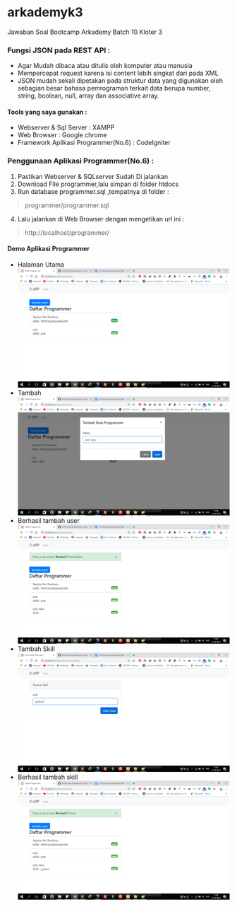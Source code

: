 # arkademyk3
Jawaban Soal Bootcamp Arkademy Batch 10 Kloter 3

### Fungsi JSON pada REST API :
* Agar Mudah dibaca atau ditulis oleh komputer atau manusia
* Mempercepat request karena isi content lebih singkat dari pada XML
* JSON mudah sekali dipetakan pada struktur data yang digunakan oleh sebagian besar bahasa pemrograman terkait data berupa number, string, boolean, null, array dan associative array.

#### Tools yang saya gunakan :
  * Webserver & Sql Server : XAMPP
  * Web Browser : Google chrome
  * Framework Aplikasi Programmer(No.6) : CodeIgniter

### Penggunaan Aplikasi Programmer(No.6) :
1. Pastikan Webserver & SQLserver Sudah Di jalankan
2. Download File programmer,lalu simpan di folder htdocs
3. Run database programmer.sql ,tempatnya di folder :
> programmer/programmer.sql
4. Lalu jalankan di Web Browser dengan mengetikan url ini :
> http://localhost/programmer/

#### Demo Aplikasi Programmer
* Halaman Utama
![demo](https://github.com/feriferdinan/arkademyk3/blob/master/programmer/demo1.png)
* Tambah
![demo](https://github.com/feriferdinan/arkademyk3/blob/master/programmer/demo2.png)
* Berhasil tambah user
![demo](https://github.com/feriferdinan/arkademyk3/blob/master/programmer/demo3.png)
* Tambah Skill
![demo](https://github.com/feriferdinan/arkademyk3/blob/master/programmer/demo4.png)
* Berhasil tambah skill
![demo](https://github.com/feriferdinan/arkademyk3/blob/master/programmer/demo5.png)
